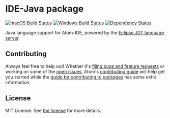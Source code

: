 # IDE-Java package
[![macOS Build Status](https://travis-ci.org/atom/ide-java.svg?branch=master)](https://travis-ci.org/atom/id4e-java) [![Windows Build Status](https://ci.appveyor.com/api/projects/ide-java/settings/branch/master?svg=true)](https://ci.appveyor.com/project/Atom/ide-java/branch/master) [![Dependency Status](https://david-dm.org/atom/ide-java.svg)](https://david-dm.org/atom/ide-java)

Java language support for Atom-IDE, powered by the [Eclipse JDT language server](https://github.com/eclipse/eclipse.jdt.ls).

## Contributing
Always feel free to help out!  Whether it's [filing bugs and feature requests](https://github.com/atom/languageserver-java/issues/new) or working on some of the [open issues](https://github.com/atom/languageserver-java/issues), Atom's [contributing guide](https://github.com/atom/atom/blob/master/CONTRIBUTING.md) will help get you started while the [guide for contributing to packages](https://github.com/atom/atom/blob/master/docs/contributing-to-packages.md) has some extra information.

## License
MIT License.  See [the license](LICENSE.md) for more details.
